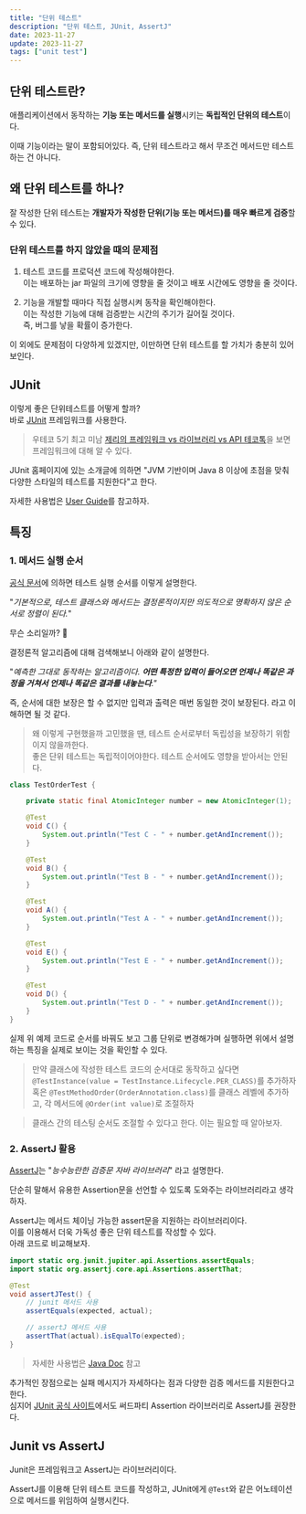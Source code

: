 ```yaml
---
title: "단위 테스트"
description: "단위 테스트, JUnit, AssertJ"
date: 2023-11-27
update: 2023-11-27
tags: ["unit test"]
---
```


## 단위 테스트란?

애플리케이션에서 동작하는 **기능 또는 메서드를 실행**시키는 **독립적인 단위의 테스트**이다.

이때 기능이라는 말이 포함되어있다. 즉, 단위 테스트라고 해서 무조건 메서드만 테스트하는 건 아니다.

## 왜 단위 테스트를 하나?

잘 작성한 단위 테스트는 **개발자가 작성한 단위(기능 또는 메서드)를 매우 빠르게 검증**할 수 있다.

### 단위 테스트를 하지 않았을 때의 문제점

1. 테스트 코드를 프로덕션 코드에 작성해야한다.<br>
   이는 배포하는 jar 파일의 크기에 영향을 줄 것이고 배포 시간에도 영향을 줄 것이다.

2. 기능을 개발할 때마다 직접 실행시켜 동작을 확인해야한다.<br>
   이는 작성한 기능에 대해 검증받는 시간의 주기가 길어질 것이다.<br>
   즉, 버그를 낳을 확률이 증가한다.

이 외에도 문제점이 다양하게 있겠지만, 이만하면 단위 테스트를 할 가치가 충분히 있어보인다.

## JUnit

이렇게 좋은 단위테스트를 어떻게 할까?<br>
바로 [JUnit](https://junit.org/junit5/) 프레임워크를 사용한다.

> 우테코 5기 최고 미남 [제리의 프레임워크 vs 라이브러리 vs API 테코톡](https://youtu.be/yKEwNVbAFC0?feature=shared)을 보면 프레임워크에 대해 알 수 있다.

JUnit 홈페이지에 있는 소개글에 의하면 "JVM 기반이며 Java 8 이상에 초점을 맞춰 다양한 스타일의 테스트를 지원한다"고 한다.

자세한 사용법은 [User Guide](https://junit.org/junit5/docs/current/user-guide/)를 참고하자.

## 특징
### 1. 메서드 실행 순서

[공식 문서](https://junit.org/junit5/docs/current/user-guide/#writing-tests-test-execution-order)에 의하면 테스트 실행 순서를 이렇게 설명한다.

"_기본적으로, 테스트 클래스와 메서드는 결정론적이지만 의도적으로 명확하지 않은 순서로 정렬이 된다._"

무슨 소리일까? 🤔

결정론적 알고리즘에 대해 검색해보니 아래와 같이 설명한다.

"_예측한 그대로 동작하는 알고리즘이다. **어떤 특정한 입력이 들어오면 언제나 똑같은 과정을 거쳐서 언제나 똑같은 결과를 내놓는다**."_

즉, 순서에 대한 보장은 할 수 없지만 입력과 출력은 매번 동일한 것이 보장된다. 라고 이해하면 될 것 같다.

> 왜 이렇게 구현했을까 고민했을 땐, 테스트 순서로부터 독립성을 보장하기 위함이지 않을까한다.<br>
> 좋은 단위 테스트는 독립적이어야한다. 테스트 순서에도 영향을 받아서는 안된다.

```java
class TestOrderTest {

    private static final AtomicInteger number = new AtomicInteger(1);

    @Test
    void C() {
        System.out.println("Test C - " + number.getAndIncrement());
    }

    @Test
    void B() {
        System.out.println("Test B - " + number.getAndIncrement());
    }

    @Test
    void A() {
        System.out.println("Test A - " + number.getAndIncrement());
    }

    @Test
    void E() {
        System.out.println("Test E - " + number.getAndIncrement());
    }

    @Test
    void D() {
        System.out.println("Test D - " + number.getAndIncrement());
    }
}
```

실제 위 예제 코드로 순서를 바꿔도 보고 그룹 단위로 변경해가며 실행하면 위에서 설명하는 특징을 실제로 보이는 것을 확인할 수 있다.

> 만약 클래스에 작성한 테스트 코드의 순서대로 동작하고 싶다면 `@TestInstance(value = TestInstance.Lifecycle.PER_CLASS)`를 추가하자<br>
> 혹은 `@TestMethodOrder(OrderAnnotation.class)`를 클래스 레벨에 추가하고, 각 메서드에 `@Order(int value)`로 조절하자

> 클래스 간의 테스팅 순서도 조절할 수 있다고 한다. 이는 필요할 때 알아보자.

### 2. AssertJ 활용

[AssertJ](http://joel-costigliola.github.io/assertj/assertj-core-quick-start.html)는 "_능수능란한 검증문 자바 라이브러리_" 라고 설명한다.

단순히 말해서 유용한 Assertion문을 선언할 수 있도록 도와주는 라이브러리라고 생각하자.

AssertJ는 메서드 체이닝 가능한 assert문을 지원하는 라이브러리이다.<br>
이를 이용해서 더욱 가독성 좋은 단위 테스트를 작성할 수 있다.<br>
아래 코드로 비교해보자.

```java
import static org.junit.jupiter.api.Assertions.assertEquals;
import static org.assertj.core.api.Assertions.assertThat;

@Test
void assertJTest() {
    // junit 메서드 사용
    assertEquals(expected, actual);

    // assertJ 메서드 사용
    assertThat(actual).isEqualTo(expected);
}
```

> 자세한 사용법은 [Java Doc](http://javadoc.io/doc/org.assertj/assertj-core) 참고

추가적인 장점으로는 실패 메시지가 자세하다는 점과 다양한 검증 메서드를 지원한다고 한다.<br>
심지어 [JUnit 공식 사이트](https://junit.org/junit5/docs/current/user-guide/#writing-tests-assertions-third-party)에서도 써드파티 Assertion 라이브러리로 AssertJ를 권장한다.

## Junit vs AssertJ

Junit은 프레임워크고 AssertJ는 라이브러리이다.

AssertJ를 이용해 단위 테스트 코드를 작성하고, JUnit에게 `@Test`와 같은 어노테이션으로 메서드를 위임하여 실행시킨다. 